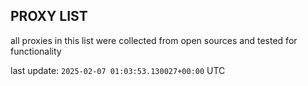 ## PROXY LIST

all proxies in this list were collected from open sources and tested for functionality

last update: `2025-02-07 01:03:53.130027+00:00` UTC